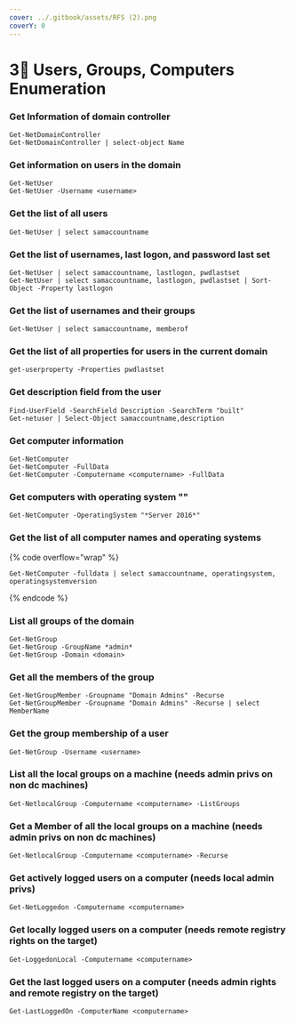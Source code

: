 ```yaml
---
cover: ../.gitbook/assets/RFS (2).png
coverY: 0
---
```


# 3⃣ Users, Groups, Computers  Enumeration

### **Get Information of domain controller**

```
Get-NetDomainController
Get-NetDomainController | select-object Name
```

### **Get information on users in the domain**

```
Get-NetUser
Get-NetUser -Username <username>
```

### **Get the list of all users**

```
Get-NetUser | select samaccountname
```

### **Get the list of usernames, last logon, and password last set**

```
Get-NetUser | select samaccountname, lastlogon, pwdlastset
Get-NetUser | select samaccountname, lastlogon, pwdlastset | Sort-Object -Property lastlogon
```

### **Get the list of usernames and their groups**

```
Get-NetUser | select samaccountname, memberof
```

### **Get the list of all properties for users in the current domain**

```
get-userproperty -Properties pwdlastset
```

### **Get description field from the user**

```
Find-UserField -SearchField Description -SearchTerm "built"
Get-netuser | Select-Object samaccountname,description
```

### **Get computer information**

```
Get-NetComputer
Get-NetComputer -FullData
Get-NetComputer -Computername <computername> -FullData
```

### **Get computers with operating system ""**

```
Get-NetComputer -OperatingSystem "*Server 2016*"
```

### **Get the list of all computer names and operating systems**

{% code overflow="wrap" %}
```
Get-NetComputer -fulldata | select samaccountname, operatingsystem, operatingsystemversion
```
{% endcode %}

### **List all groups of the domain**

```
Get-NetGroup
Get-NetGroup -GroupName *admin*
Get-NetGroup -Domain <domain>
```

### **Get all the members of the group**

```
Get-NetGroupMember -Groupname "Domain Admins" -Recurse
Get-NetGroupMember -Groupname "Domain Admins" -Recurse | select MemberName
```

### **Get the group membership of a user**

```
Get-NetGroup -Username <username>
```

### **List all the local groups on a machine (needs admin privs on non dc machines)**

```
Get-NetlocalGroup -Computername <computername> -ListGroups
```

### **Get a Member of all the local groups on a machine (needs admin privs on non dc machines)**

```
Get-NetlocalGroup -Computername <computername> -Recurse
```

### **Get actively logged users on a computer (needs local admin privs)**

```
Get-NetLoggedon -Computername <computername>
```

### **Get locally logged users on a computer (needs remote registry rights on the target)**

```
Get-LoggedonLocal -Computername <computername>
```

### **Get the last logged users on a computer (needs admin rights and remote registry on the target)**

```
Get-LastLoggedOn -ComputerName <computername>
```
